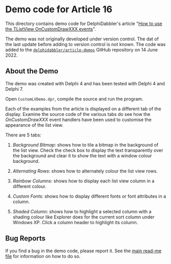 # Demo code for Article 16

This directory contains demo code for DelphiDabbler's article "[How to use the TListView OnCustomDrawXXX events](https://delphidabbler.com/articles/article-16)".

The demo was not originally developed under version control. The dat of the last update before adding to version control is not known. The code was added to the [`delphidabbler/article-demos`](https://github.com/delphidabbler/article-demos) GitHub repository on 14 June 2022.

## About the Demo

The demo was created with Delphi 4 and has been tested with Delphi 4 and Delphi 7.

Open `CustomLVDemo.dpr`, compile the source and run the program.

Each of the examples from the article is displayed on a different tab of the display. Examine the source code of the various tabs do see how the _OnCustomDrawXXX_ event handlers have been used to customise the appearance of the list view.

There are 5 tabs:

1. _Background Bitmap_: shows how to tile a bitmap in the background of the list view. Check the check box to display the text transparently over the background and clear it to show the text with a window colour background.

2. _Alternating Rows_: shows how to alternately colour the list view rows.

3. _Rainbow Columns_: shows how to display each list view column in a different colour.

4. _Custom Fonts_: shows how to display different fonts or font attributes in a column.

5. _Shaded Column_: shows how to highlight a selected column with a shading colour like Explorer does for the current sort column under Windows XP. Click a column header to highlight its column.

## Bug Reports

If you find a bug in the demo code, please report it. See the [main read-me file](https://github.com/delphidabbler/article-demos/blob/master/README.md#bug-reports) for information on how to do so.
